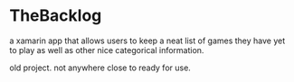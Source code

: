 # TheBacklog
a xamarin app that allows users to keep a neat list of games they have yet to play as well as other nice categorical information. 

old project. not anywhere close to ready for use. 
